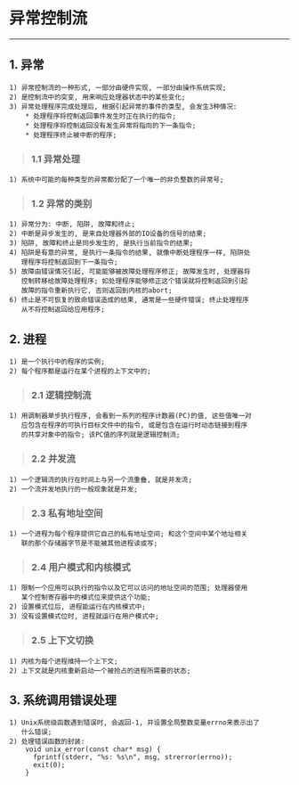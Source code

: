 # **异常控制流**
***


## **1. 异常**
    1) 异常控制流的一种形式, 一部分由硬件实现, 一部分由操作系统实现;
    2) 是控制流中的突变, 用来响应处理器状态中的某些变化;
    3) 异常处理程序完成处理后, 根据引起异常的事件的类型, 会发生3种情况:
        * 处理程序将控制返回事件发生时正在执行的指令;
        * 处理程序将控制返回没有发生异常将指向的下一条指令;
        * 处理程序终止被中断的程序;
> ### **1.1 异常处理**
    1) 系统中可能的每种类型的异常都分配了一个唯一的非负整数的异常号;
> ### **1.2 异常的类别**
    1) 异常分为: 中断, 陷阱, 故障和终止;
    2) 中断是异步发生的, 是来自处理器外部的IO设备的信号的结果;
    3) 陷阱, 故障和终止是同步发生的, 是执行当前指令的结果;
    4) 陷阱是有意的异常, 是执行一条指令的结果, 就像中断处理程序一样, 陷阱处
       理程序将控制返回到下一条指令;
    5) 故障由错误情况引起, 可能能够被故障处理程序修正; 故障发生时, 处理器将
       控制转移给故障处理程序; 如处理程序能够修正这个错误就将控制返回到引起
       故障的指令重新执行它, 否则返回到内核的abort;
    6) 终止是不可恢复的致命错误造成的结果, 通常是一些硬件错误; 终止处理程序
       从不将控制返回给应用程序;

## **2. 进程**
    1) 是一个执行中的程序的实例; 
    2) 每个程序都是运行在某个进程的上下文中的;
> ### **2.1 逻辑控制流**
    1) 用调制器单步执行程序, 会看到一系列的程序计数器(PC)的值, 这些值唯一对
       应包含在程序的可执行目标文件中的指令, 或是包含在运行时动态链接到程序
       的共享对象中的指令; 该PC值的序列就是逻辑控制流;
> ### **2.2 并发流**
    1) 一个逻辑流的执行在时间上与另一个流重叠, 就是并发流;
    2) 一个流并发地执行的一般现象就是并发;
> ### **2.3 私有地址空间**
    1) 一个进程为每个程序提供它自己的私有地址空间; 和这个空间中某个地址相关
       联的那个存储器字节是不能被其他进程读或写; 
> ### **2.4 用户模式和内核模式**
    1) 限制一个应用可以执行的指令以及它可以访问的地址空间的范围; 处理器使用
       某个控制寄存器中的模式位来提供这个功能;
    2) 设置模式位后, 进程能运行在内核模式中;
    3) 没有设置模式位时, 进程就运行在用户模式中;
> ### **2.5 上下文切换**
    1) 内核为每个进程维持一个上下文;
    2) 上下文就是内核重新启动一个被抢占的进程所需要的状态;


## **3. 系统调用错误处理**
    1) Unix系统级函数遇到错误时, 会返回-1, 并设置全局整数变量errno来表示出了
       什么错误;
    2) 处理错误函数的封装:
        void unix_error(const char* msg) {
          fprintf(stderr, "%s: %s\n", msg, strerror(errno));
          exit(0);
        }
